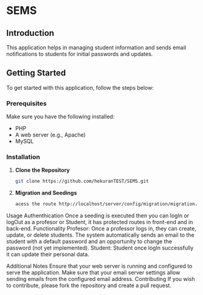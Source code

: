 # SEMS

## Introduction

This application helps in managing student information and sends email notifications to students for initial passwords and updates.

## Getting Started

To get started with this application, follow the steps below:

### Prerequisites

Make sure you have the following installed:
- PHP
- A web server (e.g., Apache)
- MySQL

### Installation

1. **Clone the Repository**

   ```sh
   git clone https://github.com/hekuranTEST/SEMS.git


2. **Migration and Seedings**
    ```sh
    acess the route http://localhost/server/config/migration/migration.php to migrate the database and seed with default data.

Usage
    Authenthication
        Once a seeding is executed then you can logIn or logOut as a profesor or Student, it has protected routes in front-end and in back-end.
    Functionality
        Profesor:
            Once a professor logs in, they can create, update, or delete students. The system automatically sends an email to the student with a default password and an opportunity to change the password (not yet implemented).
        Student:
            Student once logIn successfully it can update their personal data.


Additional Notes
Ensure that your web server is running and configured to serve the application.
Make sure that your email server settings allow sending emails from the configured email address.
Contributing
If you wish to contribute, please fork the repository and create a pull request.



    

